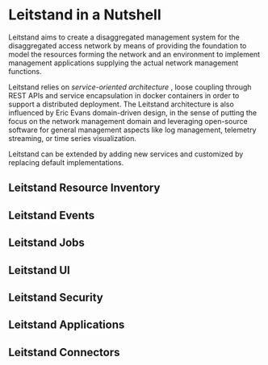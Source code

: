 # Leitstand in a Nutshell

Leitstand aims to create a disaggregated management system for the  disaggregated access network by means of providing the foundation to model the resources forming the network and an environment to implement management applications supplying the actual network management functions.

Leitstand relies on _service-oriented architecture_ , 
loose coupling through REST APIs and 
service encapsulation in docker containers in order to support a distributed deployment.
The Leitstand architecture is also influenced by Eric Evans domain-driven design, in the sense of putting the focus on the network management domain and leveraging open-source software for general management aspects like log management, telemetry streaming, or time series visualization.

Leitstand can be extended by adding new services and customized by replacing default implementations.


## Leitstand Resource Inventory

## Leitstand Events

## Leitstand Jobs

## Leitstand UI

## Leitstand Security

## Leitstand Applications

## Leitstand Connectors
